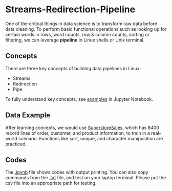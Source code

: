 # Streams-Redirection-Pipeline

One of the critical things in data science is to transform raw data before data cleaning. To perform basic functional operations such as looking up for certain words in rows, word counts, row & column counts, sorting or filtering, we can leverage **pipeline** in Linux shells or Unix terminal.

## Concepts

There are three key concepts of building data pipelines in Linux:

- Streams
- Redirection
- Pipe

To fully understand key concepts, see [examples](https://github.com/HaotianPeterGong/Streams-Redirection-Pipeline/blob/main/Codes/Stream_Redirection-Code_Demonstration.ipynb) in Jupyter Notebook.

## Data Example

After learning concepts, we would use [SuperstoreSales](https://github.com/HaotianPeterGong/Streams-Redirection-Pipeline/tree/main/Data), which has 8400 record lines of order, customer, and product information, to train in a real-world scenario. Functions like sort, unique, and character manipulation are practiced.

## Codes
The [.ipynb](https://github.com/HaotianPeterGong/Streams-Redirection-Pipeline/blob/main/Codes/Stream_Redirection-Code_Demonstration.ipynb) file shows codes with output printing. You can also copy commands from the [.txt](https://github.com/HaotianPeterGong/Streams-Redirection-Pipeline/blob/main/Codes/Stream_Redirection-Code_Demonstration.txt) file, and test on your laptop terminal. Please put the csv file into an appropriate path for testing.
